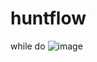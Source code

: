 # huntflow
while do
![image](https://github.com/user-attachments/assets/b4097eca-eaf5-40cf-9677-a74a364f7814)
